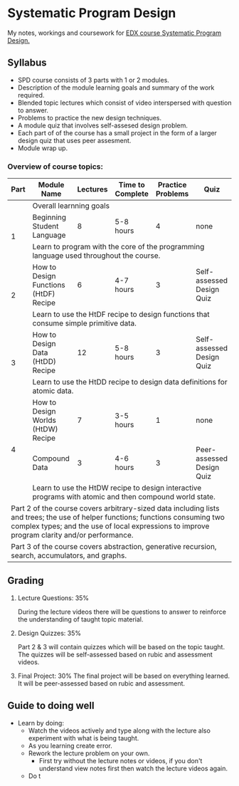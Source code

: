 # Systematic Program Design
My notes, workings and coursework for [EDX course Systematic Program Design.](https://learning.edx.org/course/course-v1:UBCx+SPD1x+2T2015/home)

## Syllabus
- SPD course consists of 3 parts with 1 or 2 modules.
- Description of the module learning goals and summary of the work required.
- Blended topic lectures which consist of video interspersed with question to answer.
- Problems to practice the new design techniques.
- A module quiz that involves self-assesed design problem.
- Each part of of the course has a small project in the form of a larger design quiz that uses peer assesment.
- Module wrap up.

### Overview of course topics:
<table style="undefined;table-layout: fixed"><colgroup>
<col>
<col>
<col>
<col>
<col>
<col>
</colgroup>
<thead>
  <tr>
    <th>Part</th>
    <th>Module Name</th>
    <th>Lectures</th>
    <th>Time to Complete</th>
    <th>Practice Problems</th>
    <th>Quiz</th>
  </tr></thead>
<tbody>
  <tr>
    <td></td>
    <td colspan="5">Overall learnning goals</td>
  </tr>
  <tr>
    <td rowspan="2">1</td>
    <td>Beginning Student Language</td>
    <td>8</td>
    <td>5-8 hours</td>
    <td>4</td>
    <td>none</td>
  </tr>
  <tr>
    <td colspan="5">Learn to program with the core of the programming language used throughout the course.</td>
  </tr>
  <tr>
    <td rowspan="2">2</td>
    <td>How to Design Functions (HtDF) Recipe</td>
    <td>6</td>
    <td>4-7 hours</td>
    <td>3</td>
    <td>Self-assessed Design Quiz</td>
  </tr>
  <tr>
    <td colspan="5">Learn to use the HtDF recipe to design functions that consume simple primitive data.</td>
  </tr>
  <tr>
    <td rowspan="2">3</td>
    <td>How to Design Data (HtDD) Recipe</td>
    <td>12</td>
    <td>5-8 hours</td>
    <td>3</td>
    <td>Self-assessed Design Quiz</td>
  </tr>
  <tr>
    <td colspan="5">Learn to use the HtDD recipe to design data definitions for atomic data.</td>
  </tr>
  <tr>
    <td rowspan="3">4</td>
    <td>How to Design Worlds (HtDW) Recipe</td>
    <td>7</td>
    <td>3-5 hours</td>
    <td>1</td>
    <td>none</td>
  </tr>
  <tr>
    <td>Compound Data</td>
    <td>3</td>
    <td>4-6 hours</td>
    <td>3</td>
    <td>Peer-assessed Design Quiz</td>
  </tr>
  <tr>
    <td colspan="5">Learn to use the HtDW recipe to design interactive programs with atomic and then compound world state.</td>
  </tr>
  <tr>
    <td colspan="6">Part 2 of the course covers arbitrary-sized data including lists and trees; the use of helper functions; functions consuming two complex types; and the use of local expressions to improve program clarity and/or performance.</td>
  </tr>
  <tr>
    <td colspan="6">Part 3 of the course covers abstraction, generative recursion, search, accumulators, and graphs.</td>
  </tr>
</tbody></table>

## Grading
1. Lecture Questions: 35%

    During the lecture videos there will be questions to answer to reinforce the understanding of taught topic material. 
2. Design Quizzes: 35%

    Part 2 & 3 will contain quizzes which will be based on the topic taught. The quizzes will be self-assessed based on rubic and assessment videos. 
3. Final Project: 30%
    The final project will be based on everything learned. It will be peer-assessed based on rubic and assessment. 

## Guide to doing well
- Learn by doing: 
  - Watch the videos actively and type along with the lecture also experiment with what is being taught.
  - As you learning create error. 
  - Rework the lecture problem on your own. 
    - First try without the lecture notes or videos, if you don't understand view notes first then watch the lecture videos again.
  - Do t  